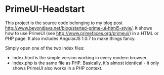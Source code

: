 PrimeUI-Headstart
=================

This project is the source code belonging to my blog post http://www.beyondjava.net/blog/started-prime-ui-html5-style/.
It shows how to use PrimeUI (see http://www.primefaces.org/primeui/) in a HTML or PHP page. It also includes AngularJS 1.0.7 to make things fancy.

Simply open one of the two index files:
<ul>
<li>index.html is the simple version working in every modern browser. </li>
<li>index.php is the same file as PHP. Basically, it's almost identical - it only shows PrimeUI also works in a PHP context.</li>
</ul>


